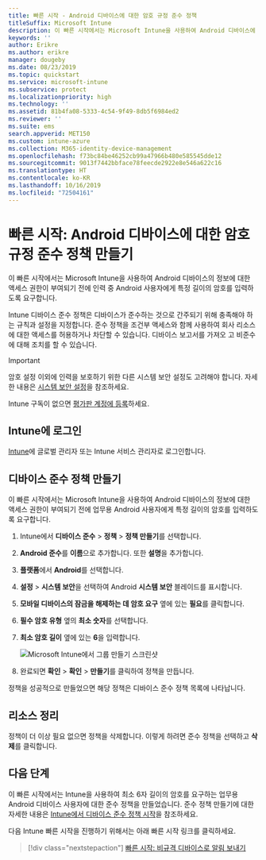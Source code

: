 ```yaml
---
title: 빠른 시작 - Android 디바이스에 대한 암호 규정 준수 정책
titleSuffix: Microsoft Intune
description: 이 빠른 시작에서는 Microsoft Intune을 사용하여 Android 디바이스에 필요한 암호의 길이를 설정합니다.
keywords: ''
author: Erikre
ms.author: erikre
manager: dougeby
ms.date: 08/23/2019
ms.topic: quickstart
ms.service: microsoft-intune
ms.subservice: protect
ms.localizationpriority: high
ms.technology: ''
ms.assetid: 81b4fa08-5333-4c54-9f49-8db5f6984ed2
ms.reviewer: ''
ms.suite: ems
search.appverid: MET150
ms.custom: intune-azure
ms.collection: M365-identity-device-management
ms.openlocfilehash: f73bc84be46252cb99a47966b480e585545dde12
ms.sourcegitcommit: 9013f7442bbface78feecde2922e8e546a622c16
ms.translationtype: HT
ms.contentlocale: ko-KR
ms.lasthandoff: 10/16/2019
ms.locfileid: "72504161"
---
```

# <a name="quickstart-create-a-password-compliance-policy-for-android-devices"></a>빠른 시작: Android 디바이스에 대한 암호 규정 준수 정책 만들기

이 빠른 시작에서는 Microsoft Intune을 사용하여 Android 디바이스의 정보에 대한 액세스 권한이 부여되기 전에 인력 중 Android 사용자에게 특정 길이의 암호를 입력하도록 요구합니다. 

Intune 디바이스 준수 정책은 디바이스가 준수하는 것으로 간주되기 위해 충족해야 하는 규칙과 설정을 지정합니다. 준수 정책을 조건부 액세스와 함께 사용하여 회사 리소스에 대한 액세스를 허용하거나 차단할 수 있습니다. 디바이스 보고서를 가져오 고 비준수에 대해 조치를 할 수 있습니다.

> [!IMPORTANT]
> 암호 설정 이외에 인력을 보호하기 위한 다른 시스템 보안 설정도 고려해야 합니다. 자세한 내용은 [시스템 보안 설정](compliance-policy-create-android-for-work.md)을 참조하세요.

Intune 구독이 없으면 [평가판 계정에 등록](../fundamentals/free-trial-sign-up.md)하세요.

## <a name="sign-in-to-intune"></a>Intune에 로그인

[Intune](https://aka.ms/intuneportal)에 글로벌 관리자 또는 Intune 서비스 관리자로 로그인합니다. 

## <a name="create-a-device-compliance-policy"></a>디바이스 준수 정책 만들기

이 빠른 시작에서는 Microsoft Intune을 사용하여 Android 디바이스의 정보에 대한 액세스 권한이 부여되기 전에 업무용 Android 사용자에게 특정 길이의 암호를 입력하도록 요구합니다.

1. Intune에서 **디바이스 준수** > **정책** > **정책 만들기**를 선택합니다.
2. **Android 준수**를 **이름**으로 추가합니다. 또한 **설명**을 추가합니다.
3. **플랫폼**에서 **Android**를 선택합니다. 
4. **설정** > **시스템 보안**을 선택하여 Android **시스템 보안**  블레이드를 표시합니다.
5. **모바일 디바이스의 잠금을 해제하는 데 암호 요구** 옆에 있는 **필요**를 클릭합니다.
6. **필수 암호 유형** 옆의 **최소 숫자**를 선택합니다.
7. **최소 암호 길이** 옆에 있는 **6**을 입력합니다. 

    ![Microsoft Intune에서 그룹 만들기 스크린샷](./media/quickstart-set-password-length-android/quickstart-set-password-length-android-01.png)

7. 완료되면 **확인** > **확인** > **만들기**를 클릭하여 정책을 만듭니다.

정책을 성공적으로 만들었으면 해당 정책은 디바이스 준수 정책 목록에 나타납니다. 

## <a name="clean-up-resources"></a>리소스 정리

정책이 더 이상 필요 없으면 정책을 삭제합니다. 이렇게 하려면 준수 정책을 선택하고 **삭제**를 클릭합니다.

## <a name="next-steps"></a>다음 단계

이 빠른 시작에서는 Intune을 사용하여 최소 6자 길이의 암호를 요구하는 업무용 Android 디바이스 사용자에 대한 준수 정책을 만들었습니다. 준수 정책 만들기에 대한 자세한 내용은 [Intune에서 디바이스 준수 정책 시작](device-compliance-get-started.md)을 참조하세요.

다음 Intune 빠른 시작을 진행하기 위해서는 아래 빠른 시작 링크를 클릭하세요.

> [!div class="nextstepaction"]
> [빠른 시작: 비규격 디바이스로 알림 보내기](../quickstart-send-notification.md)
